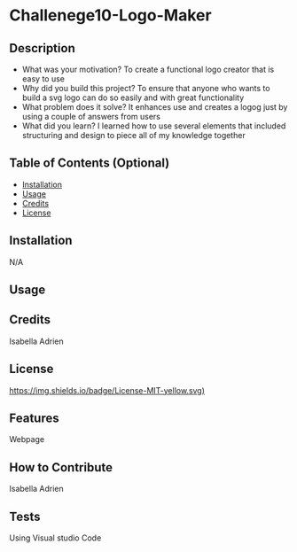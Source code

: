 # Challenege10-Logo-Maker


## Description
- What was your motivation? To create a functional logo creator that is easy to use
- Why did you build this project? To ensure that anyone who wants to build a svg logo can do so easily and with great functionality
- What problem does it solve? It enhances use and creates a logog just by using a couple of answers from users
- What did you learn? I learned how to use several elements that included structuring and design to piece all of my knowledge together 

## Table of Contents (Optional)

- [Installation](N/A)
- [Usage](#usage)
- [Credits](#credits)
- [License](#license)

## Installation

N/A

## Usage


## Credits

Isabella Adrien 

## License

[https://img.shields.io/badge/License-MIT-yellow.svg)](https://opensource.org/licenses/MIT)


## Features

Webpage

## How to Contribute

Isabella Adrien

## Tests

Using Visual studio Code


